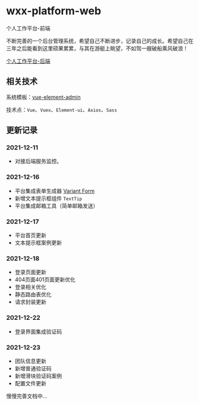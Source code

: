 # wxx-platform-web

个人工作平台-前端

不断完善的一个后台管理系统，希望自己不断进步，记录自己的成长。希望自己在三年之后能看到这里硕果累累，与其在游艇上眺望，不如驾一艘破船乘风破浪！

[个人工作平台-后端](https://github.com/xiangxu999/wxx-platform-server)

## 相关技术

系统模板：[vue-element-admin](https://github.com/PanJiaChen/vue-element-admin)

技术点：`Vue`、`Vuex`、`Element-ui`、`Axios`、`Sass`

## 更新记录

### 2021-12-11
- 对接后端服务监控。

### 2021-12-16

- 平台集成表单生成器 [Variant Form](https://www.vform666.com/)
- 新增文本提示框组件 `TextTip`
- 平台集成邮箱工具（简单邮箱发送）

### 2021-12-17

- 平台首页更新
- 文本提示框案例更新

### 2021-12-18

- 登录页面更新
- 404页面401页面更新优化
- 登录相关优化
- 静态路由表优化
- 请求封装更新

### 2021-12-22
- 登录界面集成验证码

### 2021-12-23
- 团队信息更新
- 新增普通验证码
- 新增滑块验证码案例
- 配置文件更新

慢慢完善文档中...

